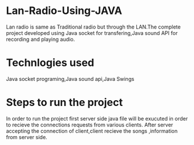 # Lan-Radio-Using-JAVA

Lan radio is same as Traditional radio but through the LAN.The complete project developed using Java socket for transfering,Java sound API for recording and playing audio.

# Technlogies used

Java socket programing,Java sound api,Java Swings 

# Steps to run the project

In order to run the project first server side java file will be exucuted in order to recieve the connections requests from various clients.
After server accepting the connection of client,client recieve the songs ,information from server side.
